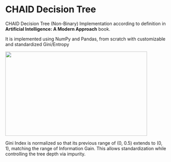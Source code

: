 # CHAID Decision Tree
CHAID Decision Tree (Non-Binary) Implementation according to definition in <strong>Artificial Intelligence: A Modern Approach</strong> book. 

It is implemented using NumPy and Pandas, from scratch with customizable and standardized Gini/Entropy

<img src="https://user-images.githubusercontent.com/67103746/114677217-c41ae080-9d12-11eb-9d23-84e70c127c58.png" width="444" height="264">

Gini Index is normalized so that its previous range of (0, 0.5) extends to (0, 1), matching the range of Information Gain. This allows standardization while controlling the tree depth via impurity.
